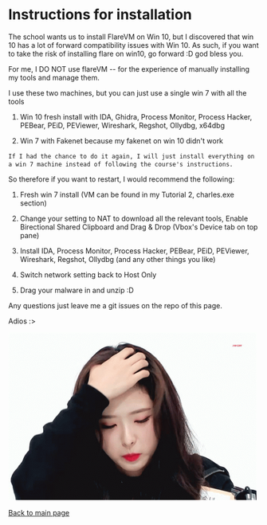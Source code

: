 # Instructions for installation

The school wants us to install FlareVM on Win 10, but I discovered that win 10 has a lot of forward compatibility issues with Win 10. As such, if you want to take the risk of installing flare on win10, go forward :D god bless you. 

For me, I DO NOT use flareVM -- for the experience of manually installing my tools and manage them. 

I use these two machines, but you can just use a single win 7 with all the tools

1. Win 10 fresh install with IDA, Ghidra, Process Monitor, Process Hacker, PEBear, PEiD, PEViewer, Wireshark, Regshot, Ollydbg, x64dbg
   
2. Win 7 with Fakenet because my fakenet on win 10 didn't work 

```
If I had the chance to do it again, I will just install everything on a win 7 machine instead of following the course's instructions. 
```

So therefore if you want to restart, I would recommend the following:
1. Fresh win 7 install (VM can be found in my Tutorial 2, charles.exe section)
   
2. Change your setting to NAT to download all the relevant tools, Enable 
   Birectional Shared Clipboard and Drag & Drop (Vbox's Device tab on top pane)
3. Install IDA, Process Monitor, Process Hacker, PEBear, PEiD, PEViewer, Wireshark, Regshot, Ollydbg (and any other things you like)
   
4. Switch network setting back to Host Only 
   
5. Drag your malware in and unzip :D 


Any questions just leave me a git issues on the repo of this page. 

Adios :> 

![Olivia](./olivia.gif)

[Back to main page](./../)